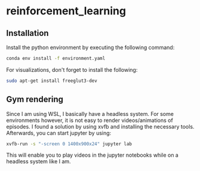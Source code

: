 # reinforcement_learning


## Installation
Install the python environment by executing the following command:
```bash
conda env install -f environment.yaml
```
For visualizations, don't forget to install the following:
```bash
sudo apt-get install freeglut3-dev
```


## Gym rendering
Since I am using WSL, I basically have a headless system. For some environments however,
it is not easy to render videos/animations of episodes. I found a solution by using xvfb
and installing the necessary tools. Afterwards, you can start jupyter by using:
```bash
xvfb-run -s "-screen 0 1400x900x24" jupyter lab
```
This will enable you to play videos in the jupyter notebooks while on a headless system
like I am.
